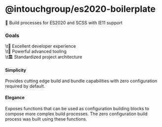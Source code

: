 # @intouchgroup/es2020-boilerplate

🔮 Build processes for ES2020 and SCSS with IE11 support


### Goals


\t🌈 Excellent developer experience<br />
\t🚀 Powerful advanced tooling<br />
\t🏛 Standardized project architecture<br />



#### Simplicity

Provides cutting edge build and bundle capabilities with zero configuration required by default.


#### Elegance

Exposes functions that can be used as configuration building blocks to compose more complex build processes.
The zero configuration build process was built using these functions.


